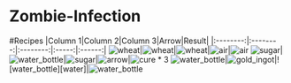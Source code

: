 # Zombie-Infection

#Recipes
|Column 1|Column 2|Column 3|Arrow|Result|
|:--------:|:--------:|:--------:|:-----:|:------:|
![wheat][wheat]|![wheat][wheat]|![wheat][wheat]|![air][air]|![air][air]
![sugar][sugar]|![water_bottle][water_bottle]|![sugar][sugar]|![arrow][arrow]|![cure][cure] * 3
![water_bottle][water_bottle]|![gold_ingot][gold_ingot]|![water_bottle][water]|![water_bottle][air]

[wheat]: http://hydra-media.cursecdn.com/minecraft.gamepedia.com/c/c4/Grid_Wheat.png?version=318058a16723194d8bb32132eb27fcc4
[sugar]: http://hydra-media.cursecdn.com/minecraft.gamepedia.com/9/96/Grid_Sugar.png?version=53ec155e406e7d96b2ea4e39f321584d
[water_bottle]: http://hydra-media.cursecdn.com/minecraft.gamepedia.com/9/97/Grid_Water_Bottle.png?version=f401783232f472c2730266f35488cf58
[gold_ingot]: http://hydra-media.cursecdn.com/minecraft.gamepedia.com/4/40/Grid_Gold_Ingot.png?version=7ca335eb97b27fb10715fb8481bb0d9a
[arrow]: http://i.imgur.com/hp5jeJM.png
[air]: http://i.imgur.com/vwmd73d.png
[cure]: http://i.imgur.com/zWnHKdF.png